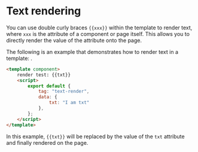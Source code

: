 # Text rendering

You can use double curly braces `{{xxx}}` within the template to render text, where `xxx` is the attribute of a component or page itself. This allows you to directly render the value of the attribute onto the page.

The following is an example that demonstrates how to render text in a template: .

<comp-viewer comp-name="text-render">

```html
<template component>
    render test: {{txt}}
    <script>
        export default {
            tag: "text-render",
            data: {
                txt: "I am txt"
            },
        };
    </script>
</template>
```

</comp-viewer>

In this example, `{{txt}}` will be replaced by the value of the `txt` attribute and finally rendered on the page.
